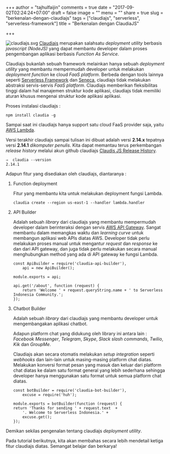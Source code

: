 +++
author = "tajhulfaijin"
comments = true
date = "2017-09-02T02:24:24+07:00"
draft = false
image = ""
menu = ""
share = true
slug = "berkenalan-dengan-claudiajs"
tags = ["claudiajs", "serverless", "serverless-framework"]
title = "Berkenalan dengan ClaudiaJS"

+++

![ claudiajs.svg ](/images/berkenalan-dengan-claudiajs/claudiajs.svg "Claudisjs")
[Claudiajs](https://claudiajs.com "Claudia Js") merupakan salahsatu *deployment utility* berbasis *javascript (NodeJS)* yang dapat membantu developer dalam proses pengembangan aplikasi berbasis *Function As Service*. 

Claudiajs bukanlah sebuah framework melainkan hanya sebuah *deployment utility* yang membantu mempermudah developer untuk melakukan *deployment function* ke cloud *FaaS platform*. Berbeda dengan tools lainnya seperti [Serverless Framework](https://github.com/serverless/serverless) dan [Seneca](http://senecajs.org/), claudiajs tidak melakukan abstraksi servis-servis *FaaS platform*. Claudiajs memberikan fleksibilitas tinggi dalam hal manajemen struktur kode aplikasi, claudiajs tidak memiliki aturan khusus mengenai struktur kode aplikasi aplikasi.

Proses instalasi claudiajs :
```
npm install claudia -g
```

Sampai saat ini claudiajs hanya support satu cloud FaaS provider saja, yaitu [AWS Lambda](https://aws.amazon.com/lambda/).

Versi terakhir claudiajs sampai tulisan ini dibuat adalah versi **2.14.x** tepatnya versi **2.14.1** *dikomputer penulis*. Kita dapat memantau terus perkembangan *release history* melalui akun github claudiajs [Claudis JS Release History](https://github.com/claudiajs/claudia/blob/master/RELEASES.md).

```
⇒  claudia --version
2.14.1
```

Adapun fitur yang disediakan oleh claudiajs, diantaranya :

1. Function deployment

    Fitur yang membantu kita untuk melakukan deployment fungsi Lambda.
    ```
    claudia create --region us-east-1 --handler lambda.handler
    ```

2. API Builder

    Adalah sebuah *library* dari claudiajs yang membantu mempermudah developer dalam berinteraksi dengan servis [AWS API Gateway](https://aws.amazon.com/api-gateway/). Sangat membantu dalam memangkas waktu dan *learning curve* untuk membangun aplikasi web APIs diatas AWS. Developer tidak perlu melakukan proses manual untuk mengantur *request* dan *response*  ke dan dari API gateway, dan juga tidak perlu melakukan secara manual menghubungkan method yang ada di API gateway ke fungsi Lambda.

    ```
    const ApiBuilder = require('claudia-api-builder'),
        api = new ApiBuilder();

    module.exports = api;

    api.get('/about', function (request) {
        return 'Welcome ' + request.queryString.name + ' to Serverless Indonesia Community.';
    });
    ```

3. Chatbot Builder 

    Adalah sebuah *library* dari claudiajs yang membantu developer untuk mengembangakan aplikasi chatbot. 
    
    Adapun platform chat yang didukung oleh library ini antara lain : *Facebook Messenger*, *Telegram*, *Skype*, *Slack slash commands*, *Twilio*, *Kik* dan *GroupMe*.

    Claudiajs akan secara otomatis melakukan *setup integration* seperti *webhooks* dan lain-lain untuk masing-masing platform chat diatas. Melakukan konversi format pesan yang masuk dan keluar dari platform chat diatas ke dalam satu format general yang lebih sederhana sehingga developer hanya menggunakan satu format untuk semua platform chat diatas.

    ```
    const botBuilder = require('claudia-bot-builder'),
        excuse = require('huh');

    module.exports = botBuilder(function (request) {
    return 'Thanks for sending ' + request.text  + 
        '. Welcome to Serverless Indonesia.' + 
        excuse.get();
    });
    ```

Demikan sekilas pengenalan tentang claudiajs *deployment utility*.

Pada tutorial berikutnya, kita akan membahas secara lebih mendetail ketiga fitur claudiajs diatas. Semangat belajar dan berkarya!